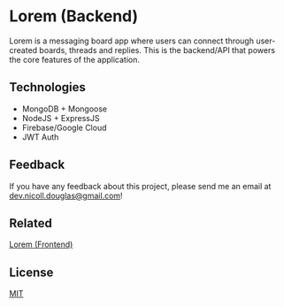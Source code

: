 # Lorem (Backend)

Lorem is a messaging board app where users can connect through user-created boards, threads and replies. This is the backend/API that powers the core features of the application.

## Technologies

- MongoDB + Mongoose
- NodeJS + ExpressJS
- Firebase/Google Cloud
- JWT Auth

## Feedback

If you have any feedback about this project, please send me an email at dev.nicoll.douglas@gmail.com!

## Related

[Lorem (Frontend)](https://github.com/nicoll-douglas/lorem-frontend)

## License

[MIT](https://choosealicense.com/licenses/mit/)
